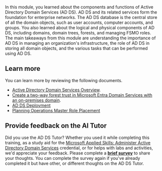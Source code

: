 In this module, you learned about the components and functions of Active Directory Domain Services (AD DS). AD DS and its related services form the foundation for enterprise networks. The AD DS database is the central store of all the domain objects, such as user accounts, computer accounts, and groups. You also learned about the logical and physical components of AD DS, including domains, domain trees, forests, and managing FSMO roles. The main takeaways from this module are understanding the importance of AD DS in managing an organization's infrastructure, the role of AD DS in storing all domain objects, and the various tasks that can be performed using AD DS.

## Learn more

You can learn more by reviewing the following documents.

 -  [Active Directory Domain Services Overview](/windows-server/identity/ad-ds/get-started/virtual-dc/active-directory-domain-services-overview?azure-portal=true).
 -  [Create a two-way forest trust in Microsoft Entra Domain Services with an on-premises domain](/azure/active-directory-domain-services/tutorial-create-forest-trust?azure-portal=true).
 -  [AD DS Deployment](/windows-server/identity/ad-ds/deploy/ad-ds-deployment?azure-portal=true)
 -  [Planning Operations Master Role Placement](/windows-server/identity/ad-ds/plan/planning-operations-master-role-placement?azure-portal=true)

## Provide feedback on the AI Tutor

Did you use the AD DS Tutor? Whether you used it while completing this training, as a study aid for the [Microsoft Applied Skills: Administer Active Directory Domain Services](/credentials/applied-skills/administer-active-directory-domain-services/) credential, or for helps with labs and activities, we'd appreciate your feedback. Please complete a **[brief survey](https://forms.office.com/r/0eaEXzVTbZ)** to share your thoughts. You can complete the survey again if you've already completed it but have other, or different thoughts on the AD DS Tutor.
